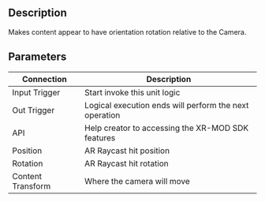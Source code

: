 ## Description

Makes content appear to have orientation rotation relative to the Camera.

## Parameters

| Connection        | Description                                            |
| ----------------- | ------------------------------------------------------ |
| Input Trigger     | Start invoke this unit logic                           |
| Out Trigger       | Logical execution ends will perform the next operation |
| API               | Help creator to accessing the XR-MOD SDK features      |
| Position          | AR Raycast hit position                                |
| Rotation          | AR Raycast hit rotation                                |
| Content Transform | Where the camera will move                             |
